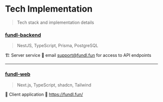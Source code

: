 # Tech Implementation
> Tech stack and implementation details

### [fundl-backend](https://github.com/fundl-organization/fundl-backend)
> NestJS, TypeScript, Prisma, PostgreSQL

🏗️ Server service
🔗 email support@fundl.fun for access to API endpoints

---

### [fundl-web](https://github.com/fundl-organization/fundl-web)
> Next.js, TypeScript, shadcn, Tailwind

📖 Client application
🔗 https://fundl.fun/